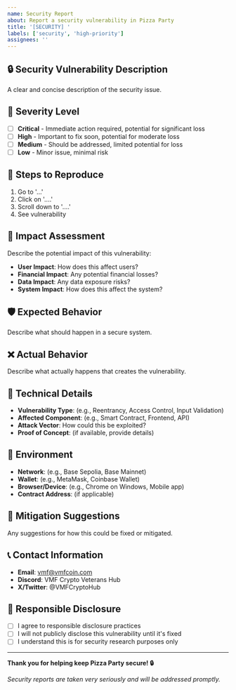 ```yaml
---
name: Security Report
about: Report a security vulnerability in Pizza Party
title: '[SECURITY] '
labels: ['security', 'high-priority']
assignees: ''
---
```


## 🔒 Security Vulnerability Description
A clear and concise description of the security issue.

## 🚨 Severity Level
- [ ] **Critical** - Immediate action required, potential for significant loss
- [ ] **High** - Important to fix soon, potential for moderate loss
- [ ] **Medium** - Should be addressed, limited potential for loss
- [ ] **Low** - Minor issue, minimal risk

## 🔄 Steps to Reproduce
1. Go to '...'
2. Click on '....'
3. Scroll down to '....'
4. See vulnerability

## 🎯 Impact Assessment
Describe the potential impact of this vulnerability:
- **User Impact**: How does this affect users?
- **Financial Impact**: Any potential financial losses?
- **Data Impact**: Any data exposure risks?
- **System Impact**: How does this affect the system?

## 🛡️ Expected Behavior
Describe what should happen in a secure system.

## ❌ Actual Behavior
Describe what actually happens that creates the vulnerability.

## 🔗 Technical Details
- **Vulnerability Type**: (e.g., Reentrancy, Access Control, Input Validation)
- **Affected Component**: (e.g., Smart Contract, Frontend, API)
- **Attack Vector**: How could this be exploited?
- **Proof of Concept**: (if available, provide details)

## 📱 Environment
- **Network**: (e.g., Base Sepolia, Base Mainnet)
- **Wallet**: (e.g., MetaMask, Coinbase Wallet)
- **Browser/Device**: (e.g., Chrome on Windows, Mobile app)
- **Contract Address**: (if applicable)

## 🔧 Mitigation Suggestions
Any suggestions for how this could be fixed or mitigated.

## 📞 Contact Information
- **Email**: vmf@vmfcoin.com
- **Discord**: VMF Crypto Veterans Hub
- **X/Twitter**: @VMFCryptoHub

## 🔐 Responsible Disclosure
- [ ] I agree to responsible disclosure practices
- [ ] I will not publicly disclose this vulnerability until it's fixed
- [ ] I understand this is for security research purposes only

---

**Thank you for helping keep Pizza Party secure! 🔒**

*Security reports are taken very seriously and will be addressed promptly.* 